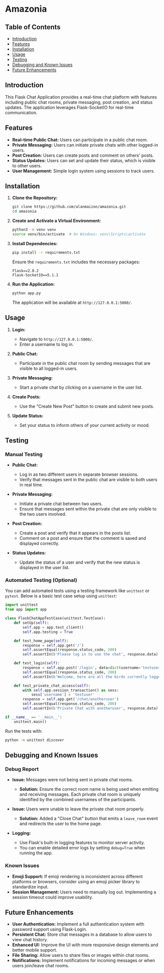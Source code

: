 # Amazonia

## Table of Contents
- [Introduction](#introduction)
- [Features](#features)
- [Installation](#installation)
- [Usage](#usage)
- [Testing](#testing)
- [Debugging and Known Issues](#debugging-and-known-issues)
- [Future Enhancements](#future-enhancements)

## Introduction

This Flask Chat Application provides a real-time chat platform with features including public chat rooms, private messaging, post creation, and status updates. The application leverages Flask-SocketIO for real-time communication.

## Features

- **Real-time Public Chat:** Users can participate in a public chat room.
- **Private Messaging:** Users can initiate private chats with other logged-in users.
- **Post Creation:** Users can create posts and comment on others' posts.
- **Status Updates:** Users can set and update their status, which is visible to other users.
- **User Management:** Simple login system using sessions to track users.

## Installation

1. **Clone the Repository:**

    ```bash
    git clone https://github.com/alanmaizon/amazonia.git
    cd amazonia
    ```

2. **Create and Activate a Virtual Environment:**

    ```bash
    python3 -m venv venv
    source venv/bin/activate  # On Windows: venv\Scripts\activate
    ```

3. **Install Dependencies:**

    ```bash
    pip install -r requirements.txt
    ```

    Ensure the `requirements.txt` includes the necessary packages:

    ```
    Flask==2.0.2
    Flask-SocketIO==5.1.1
    ```

4. **Run the Application:**

    ```bash
    python app.py
    ```

    The application will be available at `http://127.0.0.1:5000/`.

## Usage

1. **Login:**
   - Navigate to `http://127.0.0.1:5000/`.
   - Enter a username to log in.

2. **Public Chat:**
   - Participate in the public chat room by sending messages that are visible to all logged-in users.

3. **Private Messaging:**
   - Start a private chat by clicking on a username in the user list.

4. **Create Posts:**
   - Use the "Create New Post" button to create and submit new posts.

5. **Update Status:**
   - Set your status to inform others of your current activity or mood.

## Testing

### Manual Testing

- **Public Chat:**
  - Log in as two different users in separate browser sessions.
  - Verify that messages sent in the public chat are visible to both users in real time.

- **Private Messaging:**
  - Initiate a private chat between two users.
  - Ensure that messages sent within the private chat are only visible to the two users involved.

- **Post Creation:**
  - Create a post and verify that it appears in the posts list.
  - Comment on a post and ensure that the comment is saved and displayed correctly.

- **Status Updates:**
  - Update the status of a user and verify that the new status is displayed in the user list.

### Automated Testing (Optional)

You can add automated tests using a testing framework like `unittest` or `pytest`. Below is a basic test case setup using `unittest`:

```python
import unittest
from app import app

class FlaskChatAppTestCase(unittest.TestCase):
    def setUp(self):
        self.app = app.test_client()
        self.app.testing = True

    def test_home_page(self):
        response = self.app.get('/')
        self.assertEqual(response.status_code, 200)
        self.assertIn(b'Please log in to use the chat', response.data)

    def test_login(self):
        response = self.app.post('/login', data=dict(username='testuser'), follow_redirects=True)
        self.assertEqual(response.status_code, 200)
        self.assertIn(b'Welcome, here are all the birds currently logged in', response.data)

    def test_private_chat_access(self):
        with self.app.session_transaction() as sess:
            sess['username'] = 'testuser'
        response = self.app.get('/chat/anotheruser')
        self.assertEqual(response.status_code, 200)
        self.assertIn(b'Private Chat with anotheruser', response.data)

if __name__ == '__main__':
    unittest.main()
```

Run the tests with:

```bash
python -m unittest discover
```

## Debugging and Known Issues

### Debug Report

- **Issue:** Messages were not being sent in private chat rooms.
  - **Solution:** Ensure the correct room name is being used when emitting and receiving messages. Each private chat room is uniquely identified by the combined usernames of the participants.

- **Issue:** Users were unable to leave the private chat room properly.
  - **Solution:** Added a "Close Chat" button that emits a `leave_room` event and redirects the user to the home page.

- **Logging:**
  - Use Flask's built-in logging features to monitor server activity.
  - You can enable detailed error logs by setting `debug=True` when running the app.

### Known Issues

- **Emoji Support:** If emoji rendering is inconsistent across different platforms or browsers, consider using an emoji picker library to standardize input.
- **Session Management:** Users need to manually log out. Implementing a session timeout could improve usability.

## Future Enhancements

- **User Authentication:** Implement a full authentication system with password support using Flask-Login.
- **Persistent Chat:** Store chat messages in a database to allow users to view chat history.
- **Enhanced UI:** Improve the UI with more responsive design elements and better mobile support.
- **File Sharing:** Allow users to share files or images within chat rooms.
- **Notifications:** Implement notifications for incoming messages or when users join/leave chat rooms.
